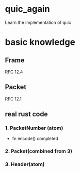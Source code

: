 # quic_again
Learn the implementation of quic

# basic knowledge
## Frame
RFC 12.4

## Packet
RFC 12.1

## real rust code
### 1. PacketNumber (atom)
- fn encode() completed

### 2. Packet(combined from 3)

### 3. Header(atom)
